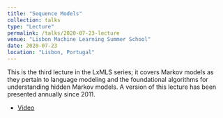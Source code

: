 ```yaml
---
title: "Sequence Models"
collection: talks
type: "Lecture"
permalink: /talks/2020-07-23-lecture
venue: "Lisbon Machine Learning Summer School"
date: 2020-07-23
location: "Lisbon, Portugal"
---
```


This is the third lecture in the LxMLS series; it covers Markov models as they pertain to language modeling and the foundational algorithms for understanding hidden Markov models.  A version of this lecture has been presented annually since 2011.

* [Video](https://www.youtube.com/watch?v=e8TVif1zTbc)
